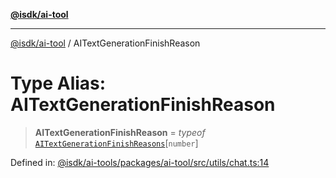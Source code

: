 [**@isdk/ai-tool**](../README.md)

***

[@isdk/ai-tool](../globals.md) / AITextGenerationFinishReason

# Type Alias: AITextGenerationFinishReason

> **AITextGenerationFinishReason** = *typeof* [`AITextGenerationFinishReasons`](../variables/AITextGenerationFinishReasons.md)\[`number`\]

Defined in: [@isdk/ai-tools/packages/ai-tool/src/utils/chat.ts:14](https://github.com/isdk/ai-tool.js/blob/e883e341c67e937e7d3a3e95e8bc56844896f5a3/src/utils/chat.ts#L14)

